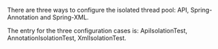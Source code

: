 There are three ways to configure the isolated thread pool: API, Spring-Annotation and Spring-XML.

The entry for the three configuration cases is: ApiIsolationTest, AnnotationIsolationTest, XmlIsolationTest.